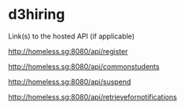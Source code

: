 # d3hiring

Link(s) to the hosted API (if applicable)

http://homeless.sg:8080/api/register

http://homeless.sg:8080/api/commonstudents

http://homeless.sg:8080/api/suspend

http://homeless.sg:8080/api/retrievefornotifications
